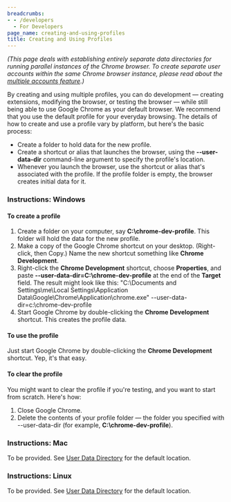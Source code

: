```yaml
---
breadcrumbs:
- - /developers
  - For Developers
page_name: creating-and-using-profiles
title: Creating and Using Profiles
---
```


*(This page deals with establishing entirely separate data directories for
running parallel instances of the Chrome browser. To create separate user
accounts within the same Chrome browser instance, please read about the
[multiple accounts
feature](http://www.chromium.org/user-experience/multi-profiles).)*

By creating and using multiple profiles, you can do development — creating
extensions, modifying the browser, or testing the browser — while still being
able to use Google Chrome as your default browser. We recommend that you use the
default profile for your everyday browsing.
The details of how to create and use a profile vary by platform, but here's the
basic process:

*   Create a folder to hold data for the new profile.
*   Create a shortcut or alias that launches the browser, using the
            **--user-data-dir** command-line argument to specify the profile's
            location.
*   Whenever you launch the browser, use the shortcut or alias that's
            associated with the profile. If the profile folder is empty, the
            browser creates initial data for it.

### Instructions: Windows

#### To create a profile

1.  Create a folder on your computer, say **C:\\chrome-dev-profile**.
            This folder will hold the data for the new profile.
2.  Make a copy of the Google Chrome shortcut on your desktop.
            (Right-click, then Copy.) Name the new shortcut something like
            **Chrome Development**.
3.  Right-click the **Chrome Development** shortcut, choose
            **Properties**, and paste **--user-data-dir=C:\\chrome-dev-profile**
            at the end of the **Target** field. The result might look like this:
    "C:\\Documents and Settings\\me\\Local Settings\\Application
    Data\\Google\\Chrome\\Application\\chrome.exe"
    --user-data-dir=c:\\chrome-dev-profile
4.  Start Google Chrome by double-clicking the **Chrome Development**
            shortcut. This creates the profile data.

#### To use the profile

Just start Google Chrome by double-clicking the **Chrome Development** shortcut.
Yep, it's that easy.

#### To clear the profile

You might want to clear the profile if you're testing, and you want to start
from scratch. Here's how:

1.  Close Google Chrome.
2.  Delete the contents of your profile folder — the folder you
            specified with --user-data-dir (for example,
            **C:\\chrome-dev-profile**).

### Instructions: Mac

To be provided. See [User Data Directory](/user-experience/user-data-directory)
for the default location.

### Instructions: Linux

To be provided. See [User Data Directory](/user-experience/user-data-directory)
for the default location.